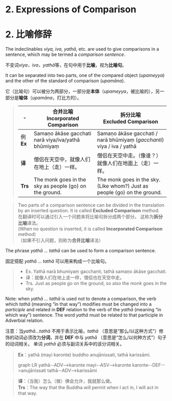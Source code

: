 # 2. Expressions of Comparison
# 2. 比喻修辞
The indeclinables *viya, iva, yathā*, etc. are used to give comparisons in a sentence, which may be termed a *comparison sentence*.

不变词*viya，iva，yathā*等，在句中用于**比喻**，视为**比喻句**。

It can be separated into two parts, one of the compared object (*upameyya*) and the other of the standard of comparison (*upamāna*).

它（比喻句）可以被分为两部分，一部分是**本体**（*upameyya*，被比喻的），另一部分是**喻体**（*upamāna*，打比方的）。

>|-|**合并比喻**<br>**Incorporated Comparison**|**拆分比喻**<br>**Excluded Comparison**|
>|-|-|-|
>|例<br>**Ex**|Samaṇo ākāse gacchati narā viya/iva/yathā bhūmiyaṃ|Samaṇo ākāse gacchati / narā bhūmiyaṃ (*gacchanti*) viya / iva / yathā|
>|**译**|僧侣在天空中，就像人们在地上（走）一样。|僧侣在天空中走。（像谁？）就像人们在地面上（走）一样。|
>|**Trs**|The monk goes in the sky as people (go) on the ground.|The monk goes in the sky. (Like whom?) Just as people (go) on the ground.|


>Two parts of a comparison sentence can be divided in the translation by an inserted question.
It is called **Excluded Comparison** method.<br>
>在翻译时可以通过引入一个问题来将比喻句拆分成两个部分。
这称为**拆分比喻**译法。<br>
(When no question is inserted, it is called **Incorporated Comparison** method)<br>
（如果不引入问题，则称为**合并比喻**译法）

The phrase *yathā … tathā* can be used to form a comparison sentence.

固定搭配 *yathā … tathā* 可以用来构成一个比喻句。

>- Ex. Yathā narā bhumiyaṃ gacchanti, tathā samaṇo ākāse gacchati.
>- 译：就像人们在地上走一样，僧侣也在天空中走。
>- Trs. Just as people go on the ground, so also the monk goes in the sky.

Note: when *yathā … tathā* is used not to denote a comparison, the verb which *tathā* (meaning “in that way”) modifies must be changed into a *participle* and related in **DEF** relation to the verb of the *yathā* (meaning “in which way”) sentence.
The word *yathā* must be related to that participle in Adverbial relation.

注意：当*yathā...tathā* 不用于表示比喻，*tathā* （意思是“那么/以这种方式”）修饰的动词必须改为**分词**，并在 **DEF** 中与 *yathā* （意思是“怎么/以何种方式”）句子的动词相关。
单词 *yathā* 必须与副词关系中的该分词相关。

>**Ex**：yathā (mayi karonte) buddho anujānissati, tathā karissāmi.
><div class="mermaid">
>graph LR
>yathā--ADV-->karonte
>mayi--ASV-->karonte
>karonte--DEF-->anujānissati
>tathā--ADV-->karissāmi
></div>

>**译**：（当我）怎么（做）佛会允许，我就那么做。<br>
>**Trs**：The way that the Buddha will permit when I act in, I will act in that way.

